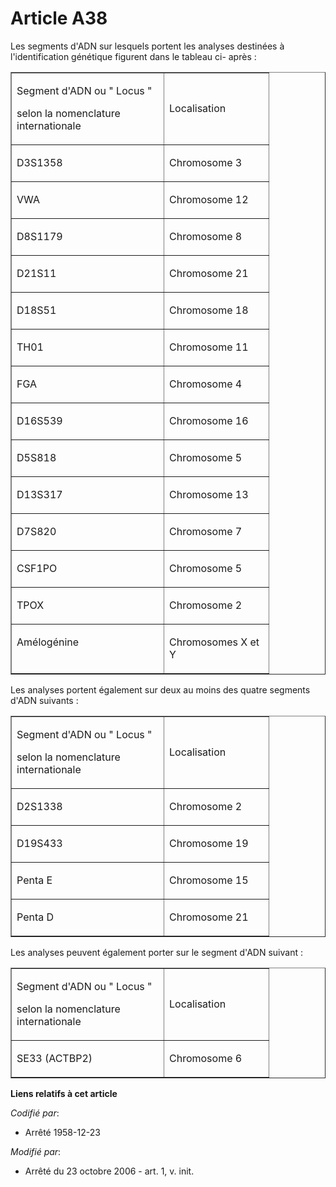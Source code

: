 # Article A38

Les segments d'ADN sur lesquels portent les analyses destinées à l'identification génétique figurent dans le tableau ci-
après : 

<table width="378" cellpadding="0" border="1" cellspacing="0" align="center">
  <tbody>
    <tr>
      <td width="227">

Segment d'ADN ou " Locus "

selon la nomenclature internationale

</td>
      <td width="151">

Localisation

</td>
    </tr>
    <tr>
      <td valign="top" width="227">

D3S1358

</td>
      <td valign="top" width="151">

Chromosome 3

</td>
    </tr>
    <tr>
      <td width="227" valign="top">

VWA

</td>
      <td valign="top" width="151">

Chromosome 12

</td>
    </tr>
    <tr>
      <td valign="top" width="227">

D8S1179

</td>
      <td valign="top" width="151">

Chromosome 8

</td>
    </tr>
    <tr>
      <td valign="top" width="227">

D21S11

</td>
      <td width="151" valign="top">

Chromosome 21

</td>
    </tr>
    <tr>
      <td valign="top" width="227">

D18S51

</td>
      <td valign="top" width="151">

Chromosome 18

</td>
    </tr>
    <tr>
      <td width="227" valign="top">

TH01

</td>
      <td valign="top" width="151">

Chromosome 11

</td>
    </tr>
    <tr>
      <td width="227" valign="top">

FGA 

</td>
      <td valign="top" width="151">

Chromosome 4

</td>
    </tr>
    <tr>
      <td width="227" valign="top">

D16S539

</td>
      <td width="151" valign="top">

Chromosome 16

</td>
    </tr>
    <tr>
      <td valign="top" width="227">

D5S818

</td>
      <td width="151" valign="top">

Chromosome 5

</td>
    </tr>
    <tr>
      <td width="227" valign="top">

D13S317

</td>
      <td width="151" valign="top">

Chromosome 13

</td>
    </tr>
    <tr>
      <td valign="top" width="227">

D7S820 

</td>
      <td width="151" valign="top">

Chromosome 7

</td>
    </tr>
    <tr>
      <td width="227" valign="top">

CSF1PO

</td>
      <td valign="top" width="151">

Chromosome 5

</td>
    </tr>
    <tr>
      <td valign="top" width="227">

TPOX

</td>
      <td width="151" valign="top">

Chromosome 2

</td>
    </tr>
    <tr>
      <td valign="top" width="227">

Amélogénine

</td>
      <td width="151" valign="top">

Chromosomes X et Y

</td>
    </tr>
  </tbody>
</table>

Les analyses portent également sur deux au moins des quatre segments d'ADN suivants :

<table align="center" border="1" cellpadding="0" width="378" cellspacing="0">
  <tbody>
    <tr>
      <td width="227">

Segment d'ADN ou " Locus "

selon la nomenclature internationale

</td>
      <td width="151">

Localisation

</td>
    </tr>
    <tr>
      <td valign="top" width="227">

D2S1338 

</td>
      <td width="151" valign="top">

Chromosome 2

</td>
    </tr>
    <tr>
      <td valign="top" width="227">

D19S433

</td>
      <td valign="top" width="151">

Chromosome 19

</td>
    </tr>
    <tr>
      <td width="227" valign="top">

Penta E

</td>
      <td valign="top" width="151">

Chromosome 15

</td>
    </tr>
    <tr>
      <td valign="top" width="227">

Penta D

</td>
      <td valign="top" width="151">

Chromosome 21

</td>
    </tr>
  </tbody>
</table>

Les analyses peuvent également porter sur le segment d'ADN suivant :

<table border="1" align="center" width="378" cellspacing="0" cellpadding="0">
  <tbody>
    <tr>
      <td width="227">

Segment d'ADN ou " Locus "

selon la nomenclature internationale

</td>
      <td width="151">

Localisation

</td>
    </tr>
    <tr>
      <td width="227" valign="top">

SE33 (ACTBP2)

</td>
      <td valign="top" width="151">

Chromosome 6

</td>
    </tr>
  </tbody>
</table>

**Liens relatifs à cet article**

_Codifié par_:

  - Arrêté 1958-12-23

_Modifié par_:

  - Arrêté du 23 octobre 2006 - art. 1, v. init.
